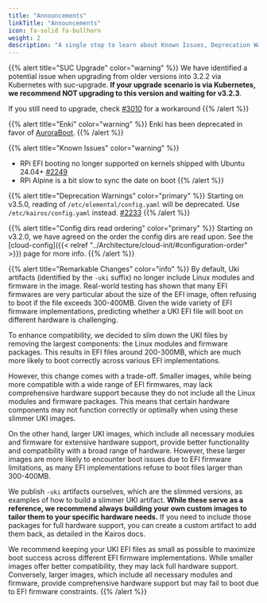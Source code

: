 ```yaml
---
title: "Announcements"
linkTitle: "Announcements"
icon: fa-solid fa-bullhorn
weight: 2
description: "A single stop to learn about Known Issues, Deprecation Warnings and/or Remarkable Changes in this release"
---
```


{{% alert title="SUC Upgrade" color="warning" %}}
We have identified a potential issue when upgrading from older versions into 3.2.2 via Kubernetes with suc-upgrade. **If your upgrade scenario is via Kubernetes, we recommend NOT upgrading to this version and waiting for v3.2.3**.

If you still need to upgrade, check [#3010](https://github.com/kairos-io/kairos/issues/3010) for a workaround
{{% /alert %}}

{{% alert title="Enki" color="warning" %}}
Enki has been deprecated in favor of [AuroraBoot](https://github.com/kairos-io/auroraboot).
{{% /alert %}}

{{% alert title="Known Issues" color="warning" %}}
- RPi EFI booting no longer supported on kernels shipped with Ubuntu 24.04+ [#2249](https://github.com/kairos-io/kairos/issues/2249)
- RPi Alpine is a bit slow to sync the date on boot
{{% /alert %}}

{{% alert title="Deprecation Warnings" color="primary" %}}
Starting on v3.5.0, reading of `/etc/elemental/config.yaml` will be deprecated. Use `/etc/kairos/config.yaml` instead. [#2233](https://github.com/kairos-io/kairos/issues/2233)
{{% /alert %}}

{{% alert title="Config dirs read ordering" color="primary" %}}
Starting on v3.2.0, we have agreed on the order the config dirs are read upon. See the [cloud-config]({{< relref "../Architecture/cloud-init/#configuration-order" >}}) page for more info.
{{% /alert %}}

{{% alert title="Remarkable Changes" color="info" %}}
By default, Uki artifacts (identified by the `-uki` suffix) no longer include Linux modules and firmware in the image. Real-world testing has shown that many EFI firmwares are very particular about the size of the EFI image, often refusing to boot if the file exceeds 300-400MB. Given the wide variety of EFI firmware implementations, predicting whether a UKI EFI file will boot on different hardware is challenging.

To enhance compatibility, we decided to slim down the UKI files by removing the largest components: the Linux modules and firmware packages. This results in EFI files around 200-300MB, which are much more likely to boot correctly across various EFI implementations.

However, this change comes with a trade-off. Smaller images, while being more compatible with a wide range of EFI firmwares, may lack comprehensive hardware support because they do not include all the Linux modules and firmware packages. This means that certain hardware components may not function correctly or optimally when using these slimmer UKI images.

On the other hand, larger UKI images, which include all necessary modules and firmware for extensive hardware support, provide better functionality and compatibility with a broad range of hardware. However, these larger images are more likely to encounter boot issues due to EFI firmware limitations, as many EFI implementations refuse to boot files larger than 300-400MB.

We publish `-uki` artifacts ourselves, which are the slimmed versions, as examples of how to build a slimmer UKI artifact. **While these serve as a reference, we recommend always building your own custom images to tailor them to your specific hardware needs.** If you need to include those packages for full hardware support, you can create a custom artifact to add them back, as detailed in the Kairos docs.

We recommend keeping your UKI EFI files as small as possible to maximize boot success across different EFI firmware implementations. While smaller images offer better compatibility, they may lack full hardware support. Conversely, larger images, which include all necessary modules and firmware, provide comprehensive hardware support but may fail to boot due to EFI firmware constraints.
{{% /alert %}}
